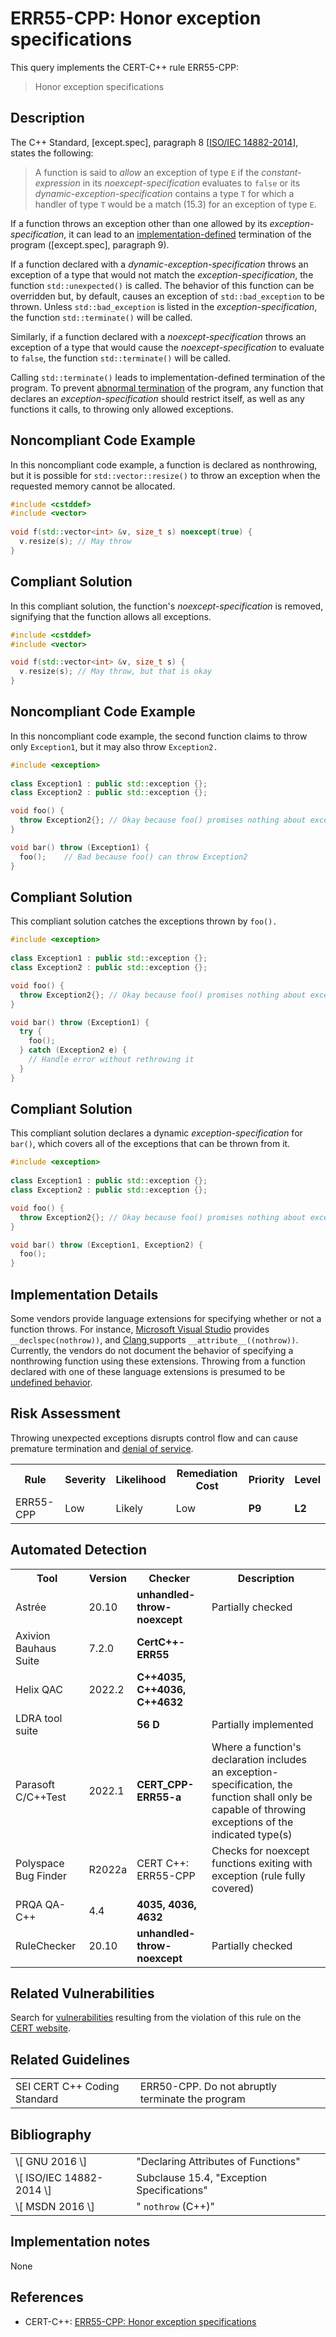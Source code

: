# ERR55-CPP: Honor exception specifications

This query implements the CERT-C++ rule ERR55-CPP:

> Honor exception specifications



## Description

The C++ Standard, \[except.spec\], paragraph 8 \[[ISO/IEC 14882-2014](https://wiki.sei.cmu.edu/confluence/display/cplusplus/AA.+Bibliography#AA.Bibliography-ISO%2FIEC14882-2014)\], states the following:

> A function is said to *allow* an exception of type `E` if the *constant-expression* in its *noexcept-specification* evaluates to `false` or its *dynamic-exception-specification* contains a type `T` for which a handler of type `T` would be a match (15.3) for an exception of type `E`.


If a function throws an exception other than one allowed by its *exception-specification*, it can lead to an [implementation-defined](https://wiki.sei.cmu.edu/confluence/display/cplusplus/BB.+Definitions#BB.Definitions-implementation-definedbehavior) termination of the program (\[except.spec\], paragraph 9).

If a function declared with a *dynamic-exception-specification* throws an exception of a type that would not match the *exception-specification*, the function `std::unexpected()` is called. The behavior of this function can be overridden but, by default, causes an exception of `std::bad_exception` to be thrown. Unless `std::bad_exception` is listed in the *exception-specification*, the function `std::terminate()` will be called.

Similarly, if a function declared with a *noexcept-specification* throws an exception of a type that would cause the *noexcept-specification* to evaluate to `false`, the function `std::terminate()` will be called.

Calling `std::terminate()` leads to implementation-defined termination of the program. To prevent [abnormal termination](https://wiki.sei.cmu.edu/confluence/display/cplusplus/BB.+Definitions#BB.Definitions-abnormaltermination) of the program, any function that declares an *exception-specification* should restrict itself, as well as any functions it calls, to throwing only allowed exceptions.

## Noncompliant Code Example

In this noncompliant code example, a function is declared as nonthrowing, but it is possible for `std::vector::resize()` to throw an exception when the requested memory cannot be allocated.

```cpp
#include <cstddef>
#include <vector>
 
void f(std::vector<int> &v, size_t s) noexcept(true) {
  v.resize(s); // May throw 
}

```

## Compliant Solution

In this compliant solution, the function's *noexcept-specification* is removed, signifying that the function allows all exceptions.

```cpp
#include <cstddef>
#include <vector>

void f(std::vector<int> &v, size_t s) {
  v.resize(s); // May throw, but that is okay
}
```

## Noncompliant Code Example

In this noncompliant code example, the second function claims to throw only `Exception1`, but it may also throw `Exception2.`

```cpp
#include <exception>
 
class Exception1 : public std::exception {};
class Exception2 : public std::exception {};

void foo() {
  throw Exception2{}; // Okay because foo() promises nothing about exceptions
}

void bar() throw (Exception1) {
  foo();    // Bad because foo() can throw Exception2
}

```

## Compliant Solution

This compliant solution catches the exceptions thrown by `foo().`

```cpp
#include <exception>
 
class Exception1 : public std::exception {};
class Exception2 : public std::exception {};

void foo() {
  throw Exception2{}; // Okay because foo() promises nothing about exceptions
}

void bar() throw (Exception1) {
  try {
    foo();
  } catch (Exception2 e) {
    // Handle error without rethrowing it
  }
}

```

## Compliant Solution

This compliant solution declares a dynamic *exception-specification* for `bar()`, which covers all of the exceptions that can be thrown from it.

```cpp
#include <exception>
 
class Exception1 : public std::exception {};
class Exception2 : public std::exception {};

void foo() {
  throw Exception2{}; // Okay because foo() promises nothing about exceptions
}

void bar() throw (Exception1, Exception2) {
  foo();
}
```

## Implementation Details

Some vendors provide language extensions for specifying whether or not a function throws. For instance, [Microsoft Visual Studio](https://wiki.sei.cmu.edu/confluence/display/cplusplus/BB.+Definitions#BB.Definitions-msvc) provides `__declspec(nothrow))`, and [Clang ](https://wiki.sei.cmu.edu/confluence/display/cplusplus/BB.+Definitions#BB.Definitions-clang)supports `__attribute__((nothrow))`. Currently, the vendors do not document the behavior of specifying a nonthrowing function using these extensions. Throwing from a function declared with one of these language extensions is presumed to be [undefined behavior](https://wiki.sei.cmu.edu/confluence/display/cplusplus/BB.+Definitions#BB.Definitions-undefinedbehavior).

## Risk Assessment

Throwing unexpected exceptions disrupts control flow and can cause premature termination and [denial of service](https://wiki.sei.cmu.edu/confluence/display/cplusplus/BB.+Definitions#BB.Definitions-denial-of-service).

<table> <tbody> <tr> <th> Rule </th> <th> Severity </th> <th> Likelihood </th> <th> Remediation Cost </th> <th> Priority </th> <th> Level </th> </tr> <tr> <td> ERR55-CPP </td> <td> Low </td> <td> Likely </td> <td> Low </td> <td> <strong>P9</strong> </td> <td> <strong>L2</strong> </td> </tr> </tbody> </table>


## Automated Detection

<table> <tbody> <tr> <th> Tool </th> <th> Version </th> <th> Checker </th> <th> Description </th> </tr> <tr> <td> <a> Astrée </a> </td> <td> 20.10 </td> <td> <strong>unhandled-throw-noexcept</strong> </td> <td> Partially checked </td> </tr> <tr> <td> <a> Axivion Bauhaus Suite </a> </td> <td> 7.2.0 </td> <td> <strong>CertC++-ERR55</strong> </td> <td> </td> </tr> <tr> <td> <a> Helix QAC </a> </td> <td> 2022.2 </td> <td> <strong>C++4035, C++4036, C++4632</strong> </td> <td> </td> </tr> <tr> <td> <a> LDRA tool suite </a> </td> <td> </td> <td> <strong>56 D</strong> </td> <td> Partially implemented </td> </tr> <tr> <td> <a> Parasoft C/C++Test </a> </td> <td> 2022.1 </td> <td> <strong>CERT_CPP-ERR55-a</strong> </td> <td> Where a function's declaration includes an exception-specification, the function shall only be capable of throwing exceptions of the indicated type(s) </td> </tr> <tr> <td> <a> Polyspace Bug Finder </a> </td> <td> R2022a </td> <td> <a> CERT C++: ERR55-CPP </a> </td> <td> Checks for noexcept functions exiting with exception (rule fully covered) </td> </tr> <tr> <td> <a> PRQA QA-C++ </a> </td> <td> 4.4 </td> <td> <strong>4035, 4036, 4632</strong> </td> <td> </td> </tr> <tr> <td> <a> RuleChecker </a> </td> <td> 20.10 </td> <td> <strong>unhandled-throw-noexcept</strong> </td> <td> Partially checked </td> </tr> </tbody> </table>


## Related Vulnerabilities

Search for [vulnerabilities](https://wiki.sei.cmu.edu/confluence/display/cplusplus/BB.+Definitions#BB.Definitions-vulner) resulting from the violation of this rule on the [CERT website](https://www.kb.cert.org/vulnotes/bymetric?searchview&query=FIELD+KEYWORDS+contains+ERR37-CPP).

## Related Guidelines

<table> <tbody> <tr> <td> <a> SEI CERT C++ Coding Standard </a> </td> <td> <a> ERR50-CPP. Do not abruptly terminate the program </a> </td> </tr> </tbody> </table>


## Bibliography

<table> <tbody> <tr> <td> \[ <a> GNU 2016 </a> \] </td> <td> "Declaring Attributes of Functions" </td> </tr> <tr> <td> \[ <a> ISO/IEC 14882-2014 </a> \] </td> <td> Subclause 15.4, "Exception Specifications" </td> </tr> <tr> <td> \[ <a> MSDN 2016 </a> \] </td> <td> " <code>nothrow</code> (C++)" </td> </tr> </tbody> </table>


## Implementation notes

None

## References

* CERT-C++: [ERR55-CPP: Honor exception specifications](https://wiki.sei.cmu.edu/confluence/pages/viewpage.action?pageId=88046682)
